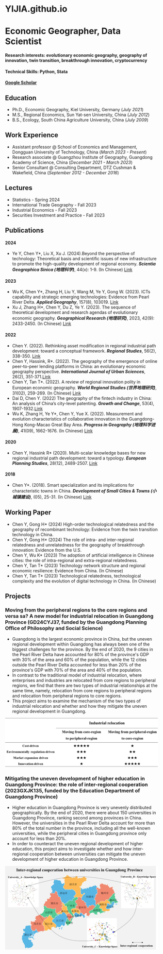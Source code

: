 # YIJIA.github.io

# Economic Geographer, Data Scientist

#### Research interests: evolutionary economic geography, geography of innovation, twin transition, breakthrough innovation, cryptocurrency
#### Technical Skills: Python, Stata
#### [Google Scholar](https://scholar.google.com/citations?user=yJg1axYAAAAJ&hl=en&oi=sra )

## Education
- Ph.D., Economic Geography, Kiel University, Germany (_July 2021_)								       		
- M.S., Regional Economics, Sun Yat-sen University, China (_July 2012_)	 			        		
- B.S., Ecology, South China Agriculture University, China (_July 2009_)

## Work Experience
- Assistant professor @ School of Economics and Management, Dongguan University of Technology, China (_March 2023 - Present_)							       		
- Research associate @ Guangzhou Institute of Geography, Guangdong Academy of Science, China (_December 2021 - March 2023_)			        		
- Senior Consultant @ Consulting Department, DTZ Cushman & Wakefield, China (_September 2012 - December 2016_)

## Lectures
- Statistics - Spring 2024
- International Trade Geography - Fall 2023
- Industrial Economics - Fall 2023 
- Securities Investment and Practice  - Fall 2023

## Publications

#### 2024
- Ye Y, Chen Y*, Liu X, Xu J. (2024).Beyond the perspective of technology: Theoretical basis and scientific issues of new infrastructure to promote the high-quality development of regional economy. **_Scientia Geographica Sinica (地理科学)_**, 44(x): 1-9. (In Chinese)  [Link](https://kns.cnki.net/kcms2/article/abstract?v=9hl5eXOdJcbpR7hDMqaZT7qWPtCXgbHpuUIQ2V5euT1wnQPik_JtM-JL-IuDtKY6GRHBrQvdmeKWc0ZzeXe3latrD0avFx4ak75rM7HXGVIc95GdLIfq-BTFtcuVUCfGhdNaBRWOXtN-hplLcXo2XQ==&uniplatform=NZKPT&language=CHS)

#### 2023
- Wu K, Chen Y*, Zhang H, Liu Y, Wang M, Ye Y, Gong W. (2023). ICTs capability and strategic emerging technologies: Evidence from Pearl River Delta. **_Applied Geography_**, 157(8), 103019. [Link](https://www.sciencedirect.com/science/article/abs/pii/S0143622823001509)
- Xu J, Zhang H*, Chen Y, Du Z, Ye Y. (2023). The sequence of theoretical development and research agendas of evolutionary economic geography. **_Geographical Research (地理研究)_**, 2023, 42(9): 2433-2450. (In Chinese) [Link](https://www.dlyj.ac.cn/CN/abstract/abstract54803.shtml)

#### 2022
- Chen Y. (2022). Rethinking asset modification in regional industrial path development: toward a conceptual framework. **_Regional Studies_**, 56(2), 338-350. [Link](https://www.tandfonline.com/doi/full/10.1080/00343404.2021.1941839)
- Chen Y, Hassink, R*. (2022). The geography of the emergence of online peer-to-peer lending platforms in China: an evolutionary economic geography perspective. **_International Journal of Urban Sciences_**, 26(2), 351-371.[Link](https://www.tandfonline.com/doi/abs/10.1080/12265934.2021.1879664#:~:text=We%20find%20that%20China's%20P2P,P2P%20industry%20could%20build%20on.)
- Chen Y, Tan T*. (2022). A review of regional innovation polity in European economic geography. **_World Regional Studies (世界地理研究)_**, 31(02), 259-269. (In Chinese) [Link](https://sjdlyj.ecnu.edu.cn/CN/10.3969/j.issn.1004-9479.2022.02.2020249)
- Dai D, Chen Y. (2022) The geography of the fintech industry in China: An analysis of China’s city-level patenting. **_Growth and Change_**, 53(4), 1907-1932.[Link](https://onlinelibrary.wiley.com/doi/abs/10.1111/grow.12630)
- Wu K, Zhang H, Ye Y*, Chen Y, Yue X. (2022). Measurement and evolution characteristics of collaborative innovation in the Guangdong-Hong Kong-Macao Great Bay Area. **_Progress in Geography (地理科学进展)_**, 41(09), 1662-1676. (In Chinese) [Link](https://www.progressingeography.com/CN/10.18306/dlkxjz.2022.09.009)

#### 2020
- Chen Y, Hassink R* (2020). Multi-scalar knowledge bases for new regional industrial path development: toward a typology. **_European Planning Studies_**, 28(12), 2489-2507. [Link](https://www.tandfonline.com/doi/full/10.1080/09654313.2020.1724265)

#### 2018
- Chen Y*. (2018). Smart specialization and its implications for characteristic towns in China. **_Development of Small Cities & Towns (小城镇建设)_**, (05), 25-31. (In Chinese) [Link](https://www.cnki.net/KCMS/detail/detail.aspx?dbcode=CJFD&dbname=CJFDLAST2018&filename=XCJS201805006&uniplatform=OVERSEA&v=AzzOUiHzMpfFXxUh73kZw28AGTHvc1NhcKKpH0dt5v1fjfj4hmaTQ2o92ETQElDh)

## Working Paper
- Chen Y, Gong H* (2024) High-order technological relatedness and the geography of recombinant technology: Evidence from the twin transition technology in China.
- Chen Y, Gong H* (2024) The role of intra- and inter-regional relatedness and unrelatedness for the geography of breakthrough innovation: Evidence from the U.S.
- Chen Y, Wu K* (2023) The adoption of artificial intelligence in Chinese cities: the role of intra-regional and extra-regional relatedness.
- Chen Y, Tan T* (2023) Technology network structure and regional economic resilience: Evidence from China. (In Chinese)
- Chen Y, Tan T* (2023) Technological relatedness, technological complexity and the evolution of digital technology in China. (In Chinese)

## Projects
###  Moving from the peripheral regions to the core regions and versa sa? A new model for industrial relocation in Guangdong Province (GD24CYJ37, funded by the Guangdong Planning Office of Philosophy and Social Science)
- Guangdong is the largest economic province in China, but the uneven regional development within Guangdong has always been one of the biggest challenges for the province. By the end of 2020, the 9 cities in the Pearl River Delta have accounted for 80% of the province's GDP with 30% of the area and 60% of the population, while the 12 cities outside the Pearl River Delta accounted for less than 20% of the province's GDP with 70% of the area and 40% of the population.
- In contrast to the traditional model of industrial relocation, where enterprises and industries are relocated from core regions to peripheral regions, we find that there are two types of industrial relationships at the same time, namely, relocation from core regions to peripheral regions and relocation from peripheral regions to core regions.
- This project aims to examine the mechanism of the two types of industrial relocation and whether and how they mitigate the uneven regional development in Guangdong.

![EEG Band Discovery](images/图片3.jpg)


###  Mitigating the uneven development of higher education in Guangdong Province: the role of inter-regional cooperation (2023GXJK135, funded by the Education Department of Guangdong Province)
- Higher education in Guangdong Province is very unevenly distributed geographically. By the end of 2020, there were about 150 universities in Guangdong Province, ranking second among provinces in China. However, the universities in the Pearl River Delta account for more than 80% of the total number in the province, including all the well-known universities, while the peripheral cities in Guangdong province only account for less than 20%. 
- In order to counteract the uneven regional development of higher education, this project aims to investigate whether and how inter-regional cooperation between universities can mitigate the uneven development of higher education in Guangdong Province.

![EEG Band Discovery](images/图片2.jpg)
